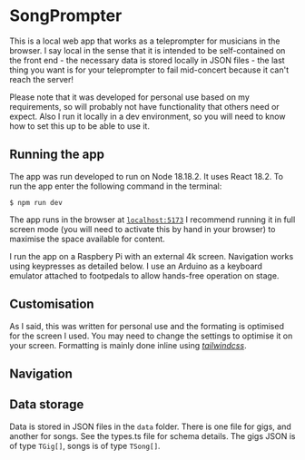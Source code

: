# SongPrompter

This is a local web app that works as a teleprompter for musicians in the browser. I say local in the sense that it is intended to be self-contained on the front end - the necessary data is stored locally in JSON files - the last thing you want is for your teleprompter to fail mid-concert because it can't reach the server!

Please note that it was developed for personal use based on my requirements, so will probably not have functionality that others need or expect. Also I run it locally in a dev environment, so you will need to know how to set this up to be able to use it.

## Running the app

The app was run developed to run on Node 18.18.2. It uses React 18.2. To run the app enter the following command in the terminal:
```
$ npm run dev
```

The app runs in the browser at [`localhost:5173`](url:'localhost:5173')
I recommend running it in full screen mode (you will need to activate this by hand in your browser) to maximise the space available for content.

I run the app on a Raspbery Pi with an external 4k screen. Navigation works using keypresses as detailed below. I use an Arduino as a keyboard emulator attached to footpedals to allow hands-free operation on stage.

## Customisation

As I said, this was written for personal use and the formating is optimised for the screen I used. You may need to change the settings to optimise it on your screen. Formatting is mainly done inline using [*tailwindcss*](url:'https://tailwindcss.com/docs/installation').

## Navigation

## Data storage
Data is stored in JSON files in the `data` folder. There is one file for gigs, and another for songs. See the types.ts file for schema details. The gigs JSON is of type `TGig[]`, songs is of type `TSong[]`.
